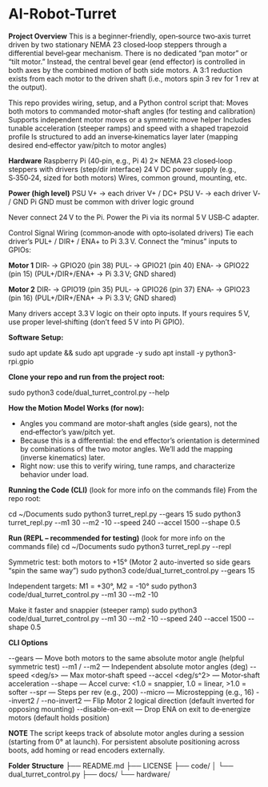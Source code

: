 # AI-Robot-Turret

**Project Overview**
This is a beginner‑friendly, open‑source two‑axis turret driven by two stationary NEMA 23 closed‑loop steppers through a differential bevel‑gear mechanism. There is no dedicated “pan motor” or “tilt motor.” Instead, the central bevel gear (end effector) is controlled in both axes by the combined motion of both side motors.
A 3:1 reduction exists from each motor to the driven shaft (i.e., motors spin 3 rev for 1 rev at the output).

This repo provides wiring, setup, and a Python control script that:
Moves both motors to commanded motor‑shaft angles (for testing and calibration)
Supports independent motor moves or a symmetric move helper
Includes tunable acceleration (steeper ramps) and speed with a shaped trapezoid profile
Is structured to add an inverse‑kinematics layer later (mapping desired end‑effector yaw/pitch to motor angles)

**Hardware**
Raspberry Pi (40‑pin, e.g., Pi 4)
2× NEMA 23 closed‑loop steppers with drivers (step/dir interface)
24 V DC power supply (e.g., S‑350‑24, sized for both motors)
Wires, common ground, mounting, etc.

**Power (high level)**
PSU V+ → each driver V+ / DC+
PSU V‑ → each driver V‑ / GND
Pi GND must be common with driver logic ground

Never connect 24 V to the Pi. Power the Pi via its normal 5 V USB‑C adapter.

Control Signal Wiring (common‑anode with opto‑isolated drivers)
Tie each driver’s PUL+ / DIR+ / ENA+ to Pi 3.3 V.
Connect the “minus” inputs to GPIOs:

**Motor 1**
DIR‑ → GPIO20 (pin 38)
PUL‑ → GPIO21 (pin 40)
ENA‑ → GPIO22 (pin 15)
(PUL+/DIR+/ENA+ → Pi 3.3 V; GND shared)

**Motor 2**
DIR‑ → GPIO19 (pin 35)
PUL‑ → GPIO26 (pin 37)
ENA‑ → GPIO23 (pin 16)
(PUL+/DIR+/ENA+ → Pi 3.3 V; GND shared)

Many drivers accept 3.3 V logic on their opto inputs. If yours requires 5 V, use proper level‑shifting (don’t feed 5 V into Pi GPIO).

**Software Setup:**

sudo apt update && sudo apt upgrade -y
sudo apt install -y python3-rpi.gpio

**Clone your repo and run from the project root:**

sudo python3 code/dual_turret_control.py --help

**How the Motion Model Works (for now):**
- Angles you command are motor‑shaft angles (side gears), not the end‑effector’s yaw/pitch yet.
- Because this is a differential: the end effector’s orientation is determined by combinations of the two motor angles. We’ll add the mapping (inverse kinematics) later.
- Right now: use this to verify wiring, tune ramps, and characterize behavior under load.

**Running the Code (CLI)** (look for more info on the commands file)
From the repo root:

cd ~/Documents
sudo python3 turret_repl.py --gears 15
sudo python3 turret_repl.py --m1 30 --m2 -10 --speed 240 --accel 1500 --shape 0.5

**Run (REPL – recommended for testing)** (look for more info on the commands file)
cd ~/Documents
sudo python3 turret_repl.py --repl

Symmetric test: both motors to +15° (Motor 2 auto-inverted so side gears “spin the same way”)
sudo python3 code/dual_turret_control.py --gears 15

Independent targets: M1 = +30°, M2 = -10°
sudo python3 code/dual_turret_control.py --m1 30 --m2 -10

Make it faster and snappier (steeper ramp)
sudo python3 code/dual_turret_control.py --m1 30 --m2 -10 --speed 240 --accel 1500 --shape 0.5

**CLI Options**

--gears <deg> — Move both motors to the same absolute motor angle (helpful symmetric test)
--m1 <deg> / --m2 <deg> — Independent absolute motor angles (deg)
--speed <deg/s> — Max motor‑shaft speed
--accel <deg/s^2> — Motor‑shaft acceleration
--shape <float> — Accel curve: <1.0 = snappier, 1.0 = linear, >1.0 = softer
--spr <int> — Steps per rev (e.g., 200)
--micro <int> — Microstepping (e.g., 16)
--invert2 / --no-invert2 — Flip Motor 2 logical direction (default inverted for opposing mounting)
--disable-on-exit — Drop ENA on exit to de‑energize motors (default holds position)

**NOTE** The script keeps track of absolute motor angles during a session (starting from 0° at launch). For persistent absolute positioning across boots, add homing or read encoders externally.

**Folder Structure**
├── README.md
├── LICENSE
├── code/
│   └── dual_turret_control.py
├── docs/
└── hardware/

